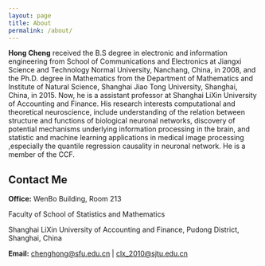 ```yaml
---
layout: page
title: About
permalink: /about/
---
```


**Hong Cheng** received the B.S degree in electronic and information
engineering from School of Communications and Electronics at Jiangxi Science
and Technology Normal University, Nanchang, China, in 2008, and the Ph.D.
degree in Mathematics from the Department of Mathematics and Institute of
Natural Science, Shanghai Jiao Tong University, Shanghai, China, in 2015. Now,
he is a assistant professor at Shanghai LiXin University of Accounting and
Finance. His research interests computational and theoretical neuroscience,
include understanding of the relation between structure and functions of
biological neuronal networks, discovery of potential mechanisms underlying
information processing in the brain, and statistic and machine learning
applications in medical image processing ,especially the quantile regression
causality in neuronal network.  He is a member of the CCF.


## Contact Me

**Office:**
WenBo Building, Room 213

Faculty of School of Statistics and Mathematics

Shanghai LiXin University of Accounting and Finance, Pudong District, Shanghai, China

**Email:** [chenghong@sfu.edu.cn](mailto:chenghong@sfu.edu.cn) |
[clx_2010@sjtu.edu.cn](mailto:clx_2010@sjtu.edu.cn)


